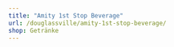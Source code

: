 ```yaml
---
title: "Amity 1st Stop Beverage"
url: /douglassville/amity-1st-stop-beverage/
shop: Getränke
---
```


